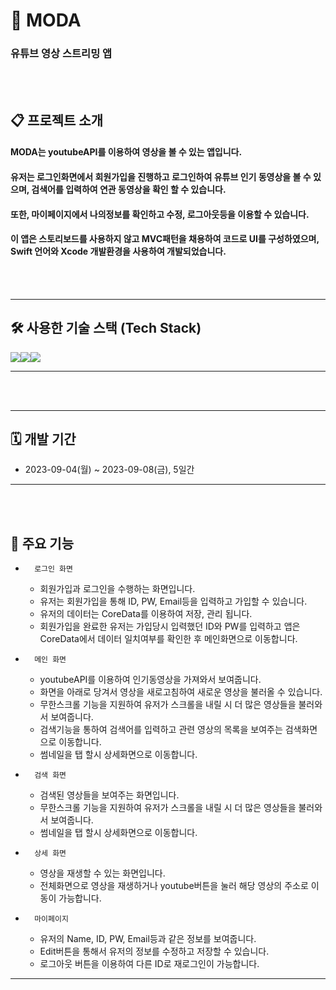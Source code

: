 # 📱 MODA
### 유튜브 영상 스트리밍 앱
<br><br>

## 📋 프로젝트 소개

#### MODA는 youtubeAPI를 이용하여 영상을 볼 수 있는 앱입니다.
#### 유저는 로그인화면에서 회원가입을 진행하고 로그인하여 유튜브 인기 동영상을 볼 수 있으며, 검색어를 입력하여 연관 동영상을 확인 할 수 있습니다.
#### 또한, 마이페이지에서 나의정보를 확인하고 수정, 로그아웃등을 이용할 수 있습니다.
#### 이 앱은 스토리보드를 사용하지 않고 MVC패턴을 채용하여 코드로 UI를 구성하였으며, Swift 언어와 Xcode 개발환경을 사용하여 개발되었습니다.

<br><br>
- - -
## 🛠️ 사용한 기술 스택 (Tech Stack)
<img src="https://img.shields.io/badge/Swift-F05138?style=for-the-badge&logo=Swift&logoColor=white"><img src="https://img.shields.io/badge/GitHub-181717?style=for-the-badge&logo=github&logoColor=white"><img src="https://img.shields.io/badge/Slack-4A154B?style=for-the-badge&logo=slack&logoColor=white">
- - -

<br><br>
- - -
## 🗓️ 개발 기간
* 2023-09-04(월) ~ 2023-09-08(금), 5일간
- - -
<br><br>

## 📌 주요 기능

* 		로그인 화면
    * 회원가입과 로그인을 수행하는 화면입니다.
    * 유저는 회원가입을 통해 ID, PW, Email등을 입력하고 가입할 수 있습니다.
    * 유저의 데이터는 CoreData를 이용하여 저장, 관리 됩니다.
    * 회원가입을 완료한 유저는 가입당시 입력했던 ID와 PW를 입력하고 앱은 CoreData에서 데이터 일치여부를 확인한 후 메인화면으로 이동합니다.
* 		메인 화면
    * youtubeAPI를 이용하여 인기동영상을 가져와서 보여줍니다.
    * 화면을 아래로 당겨서 영상을 새로고침하여 새로운 영상을 불러올 수 있습니다.
    * 무한스크롤 기능을 지원하여 유저가 스크롤을 내릴 시 더 많은 영상들을 불러와서 보여줍니다.
    * 검색기능을 통하여 검색어를 입력하고 관련 영상의 목록을 보여주는 검색화면으로 이동합니다.
    * 썸네일을 탭 할시 상세화면으로 이동합니다.
* 		검색 화면
    * 검색된 영상들을 보여주는 화면입니다.
    * 무한스크롤 기능을 지원하여 유저가 스크롤을 내릴 시 더 많은 영상들을 불러와서 보여줍니다.
    * 썸네일을 탭 할시 상세화면으로 이동합니다.
* 		상세 화면
    * 영상을 재생할 수 있는 화면입니다.
    * 전체화면으로 영상을 재생하거나 youtube버튼을 눌러 해당 영상의 주소로 이동이 가능합니다.
* 		마이페이지
    * 유저의 Name, ID, PW, Email등과 같은 정보를 보여줍니다.
    * Edit버튼을 통해서 유저의 정보를 수정하고 저장할 수 있습니다.
    * 로그아웃 버튼을 이용하여 다른 ID로 재로그인이 가능합니다.

- - -
